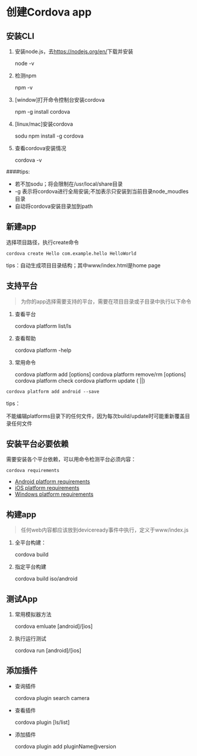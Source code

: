 # 创建Cordova app

## 安装CLI

1. 安装node.js，去<https://nodejs.org/en/>下载并安装

	node -v


2. 检测npm

	npm -v

3. [window]打开命令控制台安装cordova

	npm -g install cordova

4. [linux/mac]安装cordova

	sodu npm install -g cordova


5. 查看cordova安装情况

	cordova -v

####tips:

+ 若不加sodu；将会限制在/usr/local/share目录
+ -g 表示将cordova进行全局安装;不加表示只安装到当前目录node_moudles目录
+ 自动将cordova安装目录加到path

## 新建app

选择项目路径，执行create命令

	cordova create Hello com.example.hello HelloWorld


tips：自动生成项目目录结构；其中www/index.html是home page

## 支持平台
> 为你的app选择需要支持的平台，需要在项目目录或子目录中执行以下命令

1. 查看平台

	cordova platform list/ls

2. 查看帮助

	cordova platform -help

3. 常用命令

	cordova platform add [options]
	cordova platform remove/rm [options]
	cordova platform check 
	cordova platform update <plat-spec>( <platform-ver>|<path>|<git-url>)

```
cordova platform add android --save
```

tips：

不能编辑platforms目录下的任何文件，因为每次build/update时可能重新覆盖目录任何文件

## 安装平台必要依赖

需要安装各个平台依赖，可以用命令检测平台必须内容：

	cordova requirements 

+ [Android platform requirements](http://cordova.apache.org/docs/en/latest/guide/platforms/android/index.html#requirements-and-support)
+ [iOS platform requirements](http://cordova.apache.org/docs/en/latest/guide/platforms/ios/index.html#requirements-and-support)
+ [Windows platform requirements](http://cordova.apache.org/docs/en/latest/guide/platforms/win8/index.html#requirements-and-support)

## 构建app
> 任何web内容都应该放到deviceready事件中执行，定义于www/index.js

1. 全平台构建：

	cordova build

2. 指定平台构建

	cordova build iso/android

## 测试App

1. 常用模拟器方法

	cordova emluate [android]/[ios]

2. 执行运行测试

	cordova run [android]/[ios]


## 添加插件

+ 查询插件

	cordova plugin search camera

+ 查看插件

	cordova plugin [ls/list]

+ 添加插件

	cordova plugin add pluginName@version









